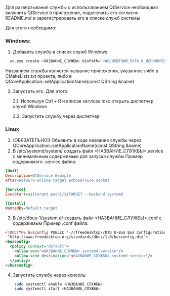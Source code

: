 Для развёртывания службы с использованием QtService необходимо включить QtService в приложение, подключить его согласно README.md и зарегистрировать его в списке служб системы

Для этого необходимо:
### Windows:
1. Добавить службу в список служб Windows
```bash
  sc.exe create <НАЗВАНИЕ_СЛУЖБЫ> binPath="<АБСОЛЮТНЫЙ_ПУТЬ_К_ИСПОЛНЯЕМОМУ_ФАЙЛУ> --backend windows"
```
Названием службы является название приложения, указанное либо в CMakeLists.txt проекта, либо в QCoreApplication::setApplicationName(const QString &name)

2. Запустить его. Для этого:

    2.1. Используя Ctrl + R и вписав services.msc открыть диспетчер служб Windows

    2.2. Запустить службу через диспетчер

### Linux
1. (ОБЯЗАТЕЛЬНО!) Объявить в коде название службы через QCoreApplication::setApplicationName(const QString &name)
2. В /etc/systemd/system/ создать файл <НАЗВАНИЕ_СЛУЖБЫ>.service с минимальным содержимым для запуска службы
Пример содержимого .service файла:
```ini
[Unit]
Description=QtService Example
After=network-online.target echoservice.socket

[Service]
ExecStart=$${target.path}/$$TARGET --backend systemd

[Install]
WantedBy=default.target
```
3. В /etc/dbus-1/system.d/ создать файл <НАЗВАНИЕ_СЛУЖБЫ>.conf с содержимым
Пример .conf файла:
```xml
<!DOCTYPE busconfig PUBLIC "-//freedesktop//DTD D-Bus Bus Configuration 1.0//EN"
 "http://www.freedesktop.org/standards/dbus/1.0/busconfig.dtd">
<busconfig>
  <policy context="default">
    <allow own="<НАЗВАНИЕ_СЛУЖБЫ>.systemd-service"/>
    <allow send_destination="<НАЗВАНИЕ_СЛУЖБЫ>.systemd-service"/>
  </policy>
</busconfig>
```
4. Запустить службу через консоль:
```bash
    sudo systemctl enable <НАЗВАНИЕ_СЛУЖБЫ>
    sudo systemctl start <НАЗВАНИЕ_СЛУЖБЫ>
```
